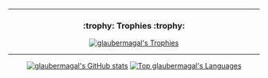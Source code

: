 <p align="center"></p>

---

<h3 align="center">:trophy: Trophies :trophy:</h3>


<p align="center">
<a href="https://github.com/ryo-ma/github-profile-trophy"><img src="https://github-profile-trophy.vercel.app/?username=glaubermagal&amp;theme=darkhub" alt="glaubermagal&#39;s Trophies"></a>
</p>

---

<p align="center">
<a href="https://github.com/anuraghazra/github-readme-stats"><img src="https://github-readme-stats.vercel.app/api?username=glaubermagal&amp;count_private=true&amp;theme=chartreuse-dark&amp;show_icons=true&amp;include_all_commits=true" alt="glaubermagal&#39;s GitHub stats"></a> <a href="https://github.com/anuraghazra/github-readme-stats"><img src="https://github-readme-stats.vercel.app/api/top-langs/?username=glaubermagal&amp;langs_count=5&amp;theme=chartreuse-dark&amp;show_icons=true&amp;include_all_commits=true" alt="Top glaubermagal&#39;s Languages"></a>
</p>
